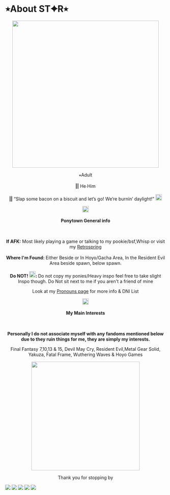 # ⭒About ST✦R⭒
<p align="center"> <img src=https://raw.githubusercontent.com/Starb3rryJ3lly/for-github/main/Untitled15_20240601113622.png height="460px">

<p align="center"> ⭒Adult <br><br><b>||</b> He∙Him <br><br><b>||</b> “Slap some bacon on a biscuit and let’s go! We’re burnin’ daylight!” <img src=https://maguro.carrd.co/assets/images/gallery04/b51e4072.png?v=6d27d80b height="20px">
 

<p align="center"> <img src=https://64.media.tumblr.com/71ac74e020b23acc2361a4ce5e25e1c1/b616fdcd1c008954-84/s640x960/152f7c3a774f1c03b69ad1134599d668f52e4605.pnj height="20px">
<br><br><b>Ponytown General info </b>
<p align="center"> <br><br><b>If AFK:</b> Most likely playing a game or talking to my pookie/bsf,Whisp or visit my <a href="https://retrospring.net/@StarberryJelly">Retrospring</a>
 <br><br><b> Where I'm Found:</b> Either Beside or In Hoyo/Gacha Area, In the Resident Evil Area beside spawn, below spawn.
 <br><br><b> Do NOT! <img src=https://xyz.crd.co/assets/images/gallery11/3e511865.gif?v=6ecccb1c height="20px">: </b> Do not copy my ponies/Heavy inspo feel free to take slight Inspo though.
  Do Not sit next to me if you aren't a friend of mine
  
  <p align="center"> Look at my <a href="https://en.pronouns.page/@StarJelly">Pronouns page</a> for more info & DNI List 

 <p align="center"> <img src=https://64.media.tumblr.com/71ac74e020b23acc2361a4ce5e25e1c1/b616fdcd1c008954-84/s640x960/152f7c3a774f1c03b69ad1134599d668f52e4605.pnj height="20px">
<br><br><b> My Main Interests </b> 

<p align="center"> <br><br><b>Personally I do not associate myself with any fandoms mentioned below due to they ruin things for me, they are simply my interests.</b>
<p align="center"> Final Fantasy 7,10,13 & 15, Devil May Cry, Resident Evil,Metal Gear Solid, Yakuza, Fatal Frame, Wuthering Waves & Hoyo Games


<p align="center">  <img src= https://64.media.tumblr.com/ac532b3a5d958628c1fbe91cadc0d817/4b0a040329ee9659-fc/s400x600/6a527c4d5def74241b1e7acb0e34eb839d9e7f17.gifv height="340px">
<p align="center"> Thank you for stopping by 


![](https://blinkies.neocities.org/b/display/0188-knifechainsaw.gif) ![](https://blinkies.neocities.org/b/display/0036-fire.gif) ![](https://i.imgur.com/KJ3jZpB.gif) ![](https://blinkies.neocities.org/b/display/0178-mikuwink2.gif) ![](https://blinkies.neocities.org/b/display/0094-tinycats.gif) 
